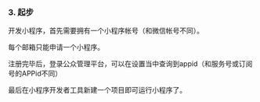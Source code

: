 ### 3. 起步

开发小程序，首先需要拥有一个小程序帐号（和微信帐号不同）。

每个邮箱只能申请一个小程序。

注册完毕后，登录公众管理平台，可以在设置当中查询到appid（和服务号或订阅号的APPid不同）

最后在小程序开发者工具新建一个项目即可运行小程序了。